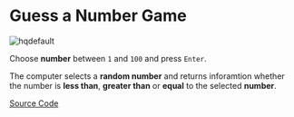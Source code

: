 # Guess a Number Game
![hqdefault](https://user-images.githubusercontent.com/103934900/192238157-4990c9d4-c402-4bfa-ba9c-937f86a595cc.jpg)

Choose **number** between `1` and `100` and press `Enter`.

The computer selects a **random number** and returns inforamtion whether the number is **less than**, **greater than** or **equal** to the selected **number**.

[Source Code](guess-a-number-game.js)
